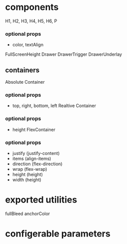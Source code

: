 # components

H1, H2, H3, H4, H5, H6, P

### optional props

- color, textAlign

FullScreenHeight
Drawer
DrawerTrigger
DrawerUnderlay

## containers

Absolute Container

### optional props

- top, right, bottom, left
  Realtive Container

### optional props

- height
  FlexContainer

### optional props

- justify (justify-content)
- items (align-items)
- direction (flex-direction)
- wrap (flex-wrap)
- height (height)
- width (height)

# exported utilities

fullBleed
anchorColor

# configerable parameters
